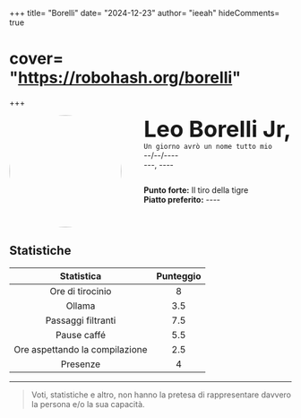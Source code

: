 +++
title= "Borelli"
date= "2024-12-23"
author= "ieeah"
hideComments= true
# cover= "https://robohash.org/borelli"
+++

<div class="player-header" style="display: flex;">
  <div class="player-avatar" style="margin-inline-end: 40px;">
    <img src="https://robohash.org/borelli" width="200px" height="200px" style="border-radius: 50%; aspect-ratio: 1; border: 15px solid #var(--accent); object-fit: contain; object-position: center;" />
  </div>
  <div class="player-info">
    <p class="player-name" style="margin-block: 0; font-size: 2.5rem; font-weight: bold; display: inline-block;" id="player-name">Leo Borelli Jr,</p>
    <code style="display: inline-block;">Un giorno avrò un nome tutto mio</code>
    <p class="player-age" style="margin-block: 0;">--/--/----</p>
    <p class="player-office" style="margin-block: 0;">---, ----</p>
    <div class="player-specials" style="margin-block: 1.75rem 0;">
      <p class="player-office" style="margin-block: 0;">
        <span style="font-weight: bold">Punto forte:</span>
        <span style="">Il tiro della tigre</span>
      </p>
      <p class="player-office" style="margin-block: 0;">
        <span style="font-weight: bold">Piatto preferito:</span>
        <span style="">----</span>
      </p>
    </div>
  </div>
</div>

## Statistiche

|           Statistica           | Punteggio |
|:------------------------------:|:---------:|
|        Ore di tirocinio        |     8     |
|             Ollama             |    3.5    |
|       Passaggi filtranti       |    7.5    |
|          Pause caffé           |    5.5    |
| Ore aspettando la compilazione |    2.5    |
|            Presenze            |     4     |


---

> Voti, statistiche e altro, non hanno la pretesa di rappresentare davvero la persona e/o la sua capacità.
